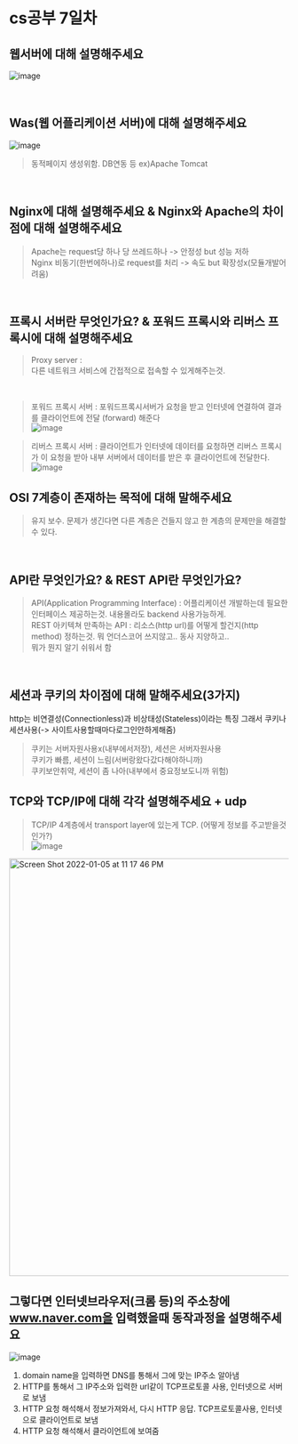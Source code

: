 # cs공부 7일차

## 웹서버에 대해 설명해주세요
![image](https://user-images.githubusercontent.com/84604563/148043605-cc21f323-c268-480f-bb75-5470a07a1cfd.png)

<br>

## Was(웹 어플리케이션 서버)에 대해 설명해주세요
![image](https://user-images.githubusercontent.com/84604563/148044183-3468a3a4-403d-4d2a-96a8-371353a610a4.png)
> 동적페이지 생성위함. DB연동 등 ex)Apache Tomcat  

<br>

## Nginx에 대해 설명해주세요 & Nginx와 Apache의 차이점에 대해 설명해주세요
> Apache는 request당 하나 당 쓰레드하나 -> 안정성 but 성능 저하  
> Nginx 비동기(한번에하나)로 request를 처리 -> 속도 but 확장성x(모듈개발어려움)  

<br>

## 프록시 서버란 무엇인가요? & 포워드 프록시와 리버스 프록시에 대해 설명해주세요
> Proxy server :   
> 다른 네트워크 서비스에 간접적으로 접속할 수 있게해주는것. 

<br> 

> 포워드 프록시 서버 : 포워드프록시서버가 요청을 받고 인터넷에 연결하여 결과를 클라이언트에 전달 (forward) 해준다  
> ![image](https://user-images.githubusercontent.com/84604563/148227774-242eb816-e0c8-4c23-819f-436880a2973a.png)

> 리버스 프록시 서버 : 클라이언트가 인터넷에 데이터를 요청하면 리버스 프록시가 이 요청을 받아 내부 서버에서 데이터를 받은 후 클라이언트에 전달한다.
> ![image](https://user-images.githubusercontent.com/84604563/148227801-be30a292-9ede-4f58-98a5-0a5d2f7c63df.png)

## OSI 7계층이 존재하는 목적에 대해 말해주세요
> 유지 보수. 문제가 생긴다면 다른 계층은 건들지 않고 한 계층의 문제만을 해결할 수 있다.  
 
<br>

## API란 무엇인가요? & REST API란 무엇인가요?
> API(Application Programming Interface) : 어플리케이션 개발하는데 필요한 인터페이스 제공하는것. 내용몰라도 backend 사용가능하게.    
> REST 아키텍쳐 만족하는 API : 리소스(http url)를 어떻게 할건지(http method) 정하는것. 뭐 언더스코어 쓰지않고.. 동사 지양하고..   
> 뭐가 뭔지 알기 쉬워서 함  

<br>

## 세션과 쿠키의 차이점에 대해 말해주세요(3가지)
http는 비연결성(Connectionless)과 비상태성(Stateless)이라는 특징 그래서 쿠키나 세션사용(-> 사이트사용할때마다로그인안하게해줌)  
> 쿠키는 서버자원사용x(내부에서저장), 세션은 서버자원사용  
> 쿠키가 빠름, 세션이 느림(서버랑왔다갔다해야하니까)  
> 쿠키보안취약, 세션이 좀 나아(내부에서 중요정보도니까 위험)   

## TCP와 TCP/IP에 대해 각각 설명해주세요 + udp
> TCP/IP 4계층에서 transport layer에 있는게 TCP. (어떻게 정보를 주고받을것인가?)  
![image](https://user-images.githubusercontent.com/84604563/148231745-1b7e4b81-44ac-486a-ac38-77305e08cef3.png)

<img width="751" alt="Screen Shot 2022-01-05 at 11 17 46 PM" src="https://user-images.githubusercontent.com/84604563/148232436-c334a590-8fbc-43b5-8d73-95706b676f7f.png">


## 그렇다면 인터넷브라우저(크롬 등)의 주소창에 www.naver.com을 입력했을때 동작과정을 설명해주세요
![image](https://user-images.githubusercontent.com/84604563/148233180-84a48060-cdc2-43d6-a510-fdcb997627c6.png)

1. domain name을 입력하면 DNS를 통해서 그에 맞는 IP주소 알아냄  
2. HTTP를 통해서 그 IP주소와 입력한 url같이 TCP프로토콜 사용, 인터넷으로 서버로 보냄   
3. HTTP 요청 해석해서 정보가져와서, 다시 HTTP 응답. TCP프로토콜사용, 인터넷으로 클라이언트로 보냄  
4. HTTP 요청 해석해서 클라이언트에 보여줌   

